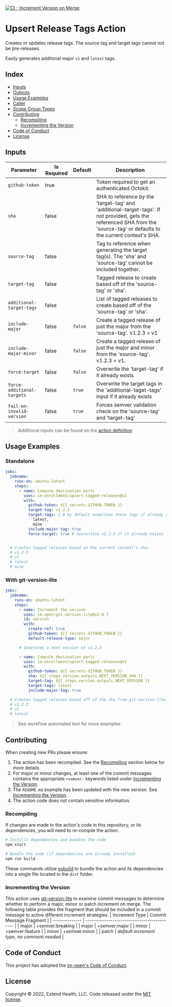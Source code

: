 [![CI - Increment Version on Merge](https://github.com/im-enrollment/upsert-tagged-releases-action/actions/workflows/increment-version-on-merge.yml/badge.svg)](https://github.com/im-enrollment/upsert-tagged-releases-action/actions/workflows/increment-version-on-merge.yml)

# Upsert Release Tags Action

Creates or updates release tags. The source tag and target tags cannot not be pre-releases.

Easily generates additonal major `v1` and `latest` tags.

## Index

- [Inputs](#inputs)
- [Outputs](#outputs)
- [Usage Examples](#usage-examples)
- [Caller](#caller)
- [Scope Group Types](#scope-group-types)
- [Contributing](#contributing)
  - [Recompiling](#recompiling)
  - [Incrementing the Version](#incrementing-the-version)
- [Code of Conduct](#code-of-conduct)
- [License](#license)

## Inputs

| Parameter                  | Is Required | Default | Description                                                                                                                                                                 |
| -------------------------- | ----------- | ------- | --------------------------------------------------------------------------------------------------------------------------------------------------------------------------- |
| `github-token`             | true        |         | Token required to get an authenticated Octokit.                                                                                                                             |
| `sha`                      | false       |         | SHA to reference by the 'target-tag' and 'additional-target-tags'. If not provided, gets the referenced SHA from the 'source-tag' or defaults to the current context's SHA. |
| `source-tag`               | false       |         | Tag to reference when generating the target tag(s). The 'sha' and 'source-tag' cannot be included together.                                                                 |
| `target-tag`               | false       |         | Tagged release to create based off of the 'source-tag' or 'sha'.                                                                                                            |
| `additional-target-tags`   | false       |         | List of tagged releases to create based off of the 'source-tag' or 'sha'.                                                                                                   |
| `include-major`            | false       | `false` | Create a tagged release of just the major from the 'source-tag'. v1.2.3 = v1                                                                                                |
| `include-major-minor`      | false       | `false` | Create a tagged release of just the major and minor from the 'source-tag'. v1.2.3 = v1.                                                                                     |
| `force-target`             | false       | `false` | Overwrite the 'target-tag' if it already exists                                                                                                                             |
| `force-additional-targets` | false       | `true`  | Overwrite the target tags in the 'additional-taget-tags' input if it already exists                                                                                         |
| `fail-on-invalid-version`  | false       | `true`  | Forces semver validation check on the 'source-tag' and 'target-tag'                                                                                                         |

> Additional inputs can be found on the [action definition](https://github.com/im-enrollment/upsert-tagged-releases-action/blob/main/action.yml)

## Usage Examples

### Standalone

```yml
jobs:
  jobname:
    runs-on: ubuntu-latest
    steps:
      - name: Compute destination parts
        uses: im-enrollment/upsert-tagged-releases@v1
        with:
          github-token: ${{ secrets.GITHUB_TOKEN }}
          target-tag: v1.2.3
          target-tags: | # by default ovewrites these tags if already exist
            latest,
            mine
          include-major-tag: true
          force-target: true # overwrites v1.2.3 if it already exists


  # Creates tagged releases based on the current context's sha:
  # v1.2.3
  # v1
  # latest
  # mine
```

### With git-version-lite

```yml
jobs:
  jobname:
    runs-on: ubuntu-latest
    steps:
      - name: Increment the version
        uses: im-open/git-version-lite@v2.0.7
        id: version
        with:
          create-ref: true
          github-token: ${{ secrets.GITHUB_TOKEN }}
          default-release-type: major

      # Generates a next version of v1.2.3

      - name: Compute destination parts
        uses: im-enrollment/upsert-tagged-releases@v1
        with:
          github-token: ${{ secrets.GITHUB_TOKEN }}
          sha: ${{ steps.version.outputs.NEXT_VERSION_SHA }}
          target-tag: ${{ steps.version.outputs.NEXT_VERSION }}
          target-tags: latest
          include-major-tag: true

  # Creates tagged releases based off of the sha from git-version-lite:
  # v1.2.3
  # v1
  # latest
```

> See workflow automated test for more examples

## Contributing

When creating new PRs please ensure:

1. The action has been recompiled. See the [Recompiling](#recompiling) section below for more details.
2. For major or minor changes, at least one of the commit messages contains the appropriate `+semver:` keywords listed under [Incrementing the Version](#incrementing-the-version).
3. The `README.md` example has been updated with the new version. See [Incrementing the Version](#incrementing-the-version).
4. The action code does not contain sensitive information.

### Recompiling

If changes are made to the action's code in this repository, or its dependencies, you will need to re-compile the action.

```sh
# Installs dependencies and bundles the code
npm start

# Bundle the code (if dependencies are already installed)
npm run build
```

These commands utilize [esbuild](https://esbuild.github.io/getting-started/#bundling-for-node) to bundle the action and
its dependencies into a single file located in the `dist` folder.

### Incrementing the Version

This action uses [git-version-lite] to examine commit messages to determine whether to perform a major, minor or patch increment on merge. The following table provides the fragment that should be included in a commit message to active different increment strategies.
| Increment Type | Commit Message Fragment |
| -------------- | ------------------------------------------- |
| major | +semver:breaking |
| major | +semver:major |
| minor | +semver:feature |
| minor | +semver:minor |
| patch | _default increment type, no comment needed_ |

## Code of Conduct

This project has adopted the [im-open's Code of Conduct](https://github.com/im-open/.github/blob/main/CODE_OF_CONDUCT.md).

## License

Copyright &copy; 2022, Extend Health, LLC. Code released under the [MIT license](LICENSE).

[git-version-lite]: https://github.com/im-open/git-version-lite

